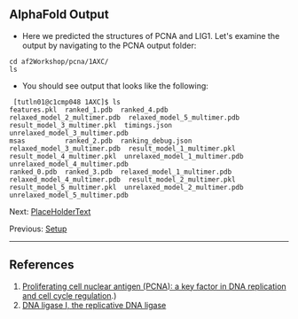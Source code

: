 ## AlphaFold Output

 - Here we predicted the structures of PCNA and LIG1. Let's examine the output by navigating to the PCNA output folder:
 
 ```
 cd af2Workshop/pcna/1AXC/
 ls 
 ```
 - You should see output that looks like the following:
 
 ```
  [tutln01@c1cmp048 1AXC]$ ls
features.pkl  ranked_1.pdb  ranked_4.pdb                  relaxed_model_2_multimer.pdb  relaxed_model_5_multimer.pdb  result_model_3_multimer.pkl  timings.json                    unrelaxed_model_3_multimer.pdb
msas          ranked_2.pdb  ranking_debug.json            relaxed_model_3_multimer.pdb  result_model_1_multimer.pkl   result_model_4_multimer.pkl  unrelaxed_model_1_multimer.pdb  unrelaxed_model_4_multimer.pdb
ranked_0.pdb  ranked_3.pdb  relaxed_model_1_multimer.pdb  relaxed_model_4_multimer.pdb  result_model_2_multimer.pkl   result_model_5_multimer.pkl  unrelaxed_model_2_multimer.pdb  unrelaxed_model_5_multimer.pdb
 ```
 
Next: [PlaceHolderText](../lesson4/lesson4.md)

Previous: [Setup](../lesson2/lesson2.md)

_________________________________________________________________________________________________________________________________________________________________________________

## References

1. [Proliferating cell nuclear antigen (PCNA): a key factor in DNA replication and cell cycle regulation](https://www.ncbi.nlm.nih.gov/pmc/articles/PMC3091797/#:~:text=Proliferating%20cell%20nuclear%20antigen%20(PCNA)%20is%20an%20evolutionarily%20well%2D,as%20well%20as%20in%20Archaea.&text=This%20protein%20was%20identified%20over,et%20al.%2C%201978).)
2. [DNA ligase I, the replicative DNA ligase](https://www.ncbi.nlm.nih.gov/pmc/articles/PMC3881551/)

